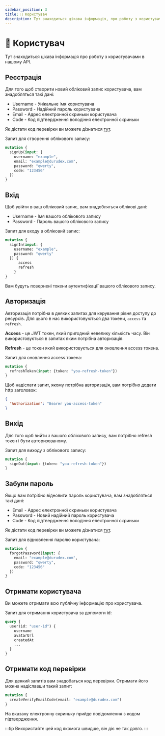```yaml
---
sidebar_position: 3
title: 🙂 Користувач
description: Тут знаходиться цікава інформація, про роботу з користувачами в нашому API.
---
```


# 🙂  Користувач

Тут знаходиться цікава інформація про роботу з користувачами в нашому API.

## Реєстрація

Для того щоб створити новий обліковий запис користувача, вам знадобляться такі дані:

+ Username - Унікальне імя користувача
+ Password - Надійний пароль користувача
+ Email - Адрес електронної скриньки користувача
+ Code - Код підтвердження володіння електронної скриньки

Як дістати код перевірки ви можете дізнатися [тут](#отримати-код-перевірки).

Запит для створення облікового запису:

```graphql
mutation {
  signUp(input: {
    username: "example",
    email: "example@durudex.com",
    password: "qwerty",
    code: "123456"
  })
}
```

## Вхід

Щоб увійти в ваш обліковий запис, вам знадобляться облікові дані:

+ Username - Імя вашого облікового запису
+ Password - Пароль вашого облікового запису

Запит для входу в обліковий запис:

```graphql
mutation {
  signIn(input: {
    username: "example",
    password: "qwerty"
  }) {
      access
      refresh
    }
}
```

Вам будуть повернені токени аутентифікації вашого облікового запису.

## Авторизація

Авторизація потрібна в деяких запитах для керування рівня доступу до ресурсів. Для цього в нас
використовуються два токени, `access` та `refresh`.

**Access** - це JWT токен, який пригодний невелику кількість часу. Він використовується в запитах
яким потрібна авторизація.

**Refresh** - це токен який використовується для оновлення access токена.

Запит для оновлення access токена:
```graphql
mutation {
  refreshToken(input: {token: "you-refresh-token"})
}
```

Щоб надіслати запит, якому потрібна авторизація, вам потрібно додати http заголовок:

```json
{
  "Authorization": "Bearer you-access-token"
}
```

## Вихід

Для того щоб вийти з вашого облікового запису, вам потрібно refresh токен і бути авторизованому.

Запит для виходу з облікового запису:
```graphql
mutation {
  signOut(input: {token: "you-refresh-token"})
}
```


## Забули пароль

Якщо вам потрібно відновити пароль користувача, вам знадобляться такі дані:

+ Email - Адрес електронної скриньки користувача
+ Password - Новий надійний пароль користувача
+ Code - Код підтвердження володіння електронної скриньки

Як дістати код перевірки ви можете дізнатися [тут](#отримати-код-перевірки).

Запит для відновлення паролю користувача:
```graphql
mutation {
  forgotPassword(input: {
    email: "example@durudex.com",
    password: "qwerty",
    code: "123456"
  })
}
```

## Отримати користувача

Ви можете отримати всю публічну інформацію про користувача.

Запит для отримання користувача за допомоги id:
```graphql
query {
  user(id: "user-id") {
    username
    avatarUrl
    createdAt
    ...
  }
}
```

## Отримати код перевірки

Для деякий запитів вам знадобаться код перевірки. Отримати його можна надіславши такий запит:

```graphql
mutation {
  createVerifyEmailCode(email: "example@durudex.com")
}
```

На вказану електронну скриньку прийде повідомлення з кодом підтвердження.

:::tip
Використайте цей код якомога швидше, він діє не так довго.
:::
